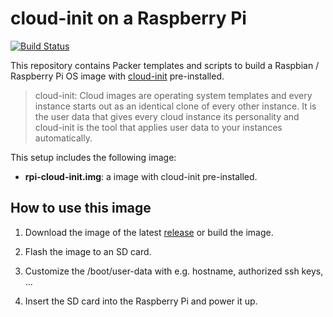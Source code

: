 # cloud-init on a Raspberry Pi

[![Build Status](https://travis-ci.org/jsiebens/rpi-cloud-init.svg?branch=master)](https://travis-ci.org/jsiebens/rpi-cloud-init)

This repository contains Packer templates and scripts to build a Raspbian / Raspberry Pi OS image with [cloud-init](https://cloud-init.io/) pre-installed.

> cloud-init: Cloud images are operating system templates and every instance starts out as an identical clone of every other instance. It is the user data that gives every cloud instance its personality and cloud-init is the tool that applies user data to your instances automatically.

This setup includes the following image:

- __rpi-cloud-init.img__: a image with cloud-init pre-installed. 

## How to use this image

1. Download the image of the latest [release](https://github.com/jsiebens/rpi-cloud-init/releases) or build the image.

2. Flash the image to an SD card.

3. Customize the /boot/user-data with e.g. hostname, authorized ssh keys, ...

4. Insert the SD card into the Raspberry Pi and power it up.